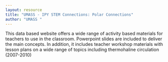 ```yaml
---
layout: resource
title: "UMASS - IPY STEM Connections: Polar Connections"
author: "UMASS "
---
```


This data based website offers a wide range of activity based materials for teachers to use in the classroom. Powerpoint slides are included to deliver the main concepts.  In addition, it includes teacher workshop materials with lesson plans on a wide range of topics including thermohaline circulation (2007-2010)
